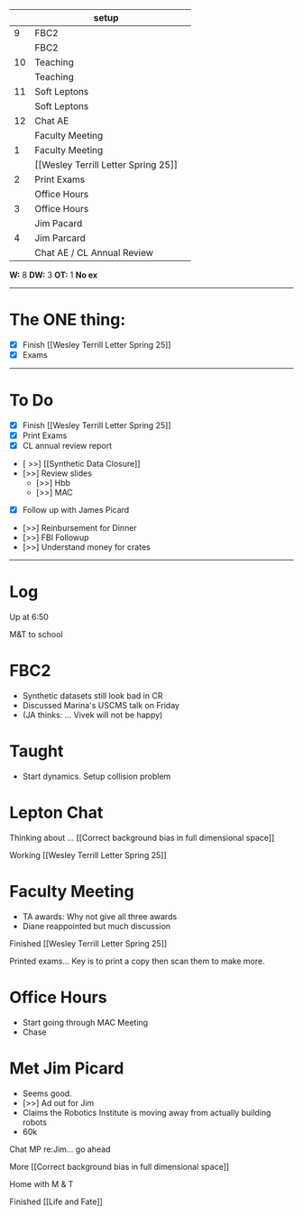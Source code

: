 
|     | setup                               |     |
| --- | ----------------------------------- | --- |
| 9   | FBC2                                |     |
|     | FBC2                                |     |
| 10  | Teaching                            |     |
|     | Teaching                            |     |
| 11  | Soft Leptons                        |     |
|     | Soft Leptons                        |     |
| 12  | Chat AE                             |     |
|     | Faculty Meeting                     |     |
| 1   | Faculty Meeting                     |     |
|     | [[Wesley Terrill Letter Spring 25]] |     |
| 2   | Print Exams                         |     |
|     | Office Hours                        |     |
| 3   | Office Hours                        |     |
|     | Jim Pacard                          |     |
| 4   | Jim Parcard                         |     |
|     | Chat AE / CL Annual Review          |     |

**W:** 8 
**DW:** 3 
**OT:** 1
**No ex**

---
# The ONE thing: 
- [x] Finish [[Wesley Terrill Letter Spring 25]]
- [x] Exams

---
# To Do

- [x] Finish [[Wesley Terrill Letter Spring 25]]
- [x] Print Exams
- [x] CL annual review report
- [ >>]  [[Synthetic Data Closure]]
- [>>] Review slides
	- [>>] Hbb
	- [>>] MAC
- [x] Follow up with James Picard
- [>>] Reinbursement for Dinner
- [>>] FBI Followup
- [>>] Understand money for crates

---

# Log


Up at 6:50 

M&T to school 

# FBC2
- Synthetic datasets still look bad in CR
- Discussed Marina's USCMS talk on Friday
- (JA thinks: ... Vivek will not be happy)

# Taught
- Start dynamics. Setup collision problem

# Lepton Chat

Thinking about ... [[Correct background bias in full dimensional space]]

Working [[Wesley Terrill Letter Spring 25]]

# Faculty Meeting
- TA awards: Why not give all three awards
- Diane reappointed but much discussion


Finished [[Wesley Terrill Letter Spring 25]]


Printed exams... Key is to print a copy then scan them to make more.


# Office Hours
- Start going through MAC Meeting
- Chase

# Met Jim Picard 
- Seems good. 
- [>>] Ad out for Jim
- Claims the Robotics Institute is moving away from actually building robots 
- 60k

Chat MP re:Jim... go ahead

More [[Correct background bias in full dimensional space]]

Home with M & T

Finished [[Life and Fate]]
